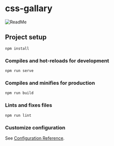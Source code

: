 # css-gallary

![ReadMe](https://user-images.githubusercontent.com/97160510/165998300-01feb1dd-d823-4347-90c1-f451b58e3d7c.gif)

## Project setup
```
npm install
```

### Compiles and hot-reloads for development
```
npm run serve
```

### Compiles and minifies for production
```
npm run build
```

### Lints and fixes files
```
npm run lint
```

### Customize configuration
See [Configuration Reference](https://cli.vuejs.org/config/).
